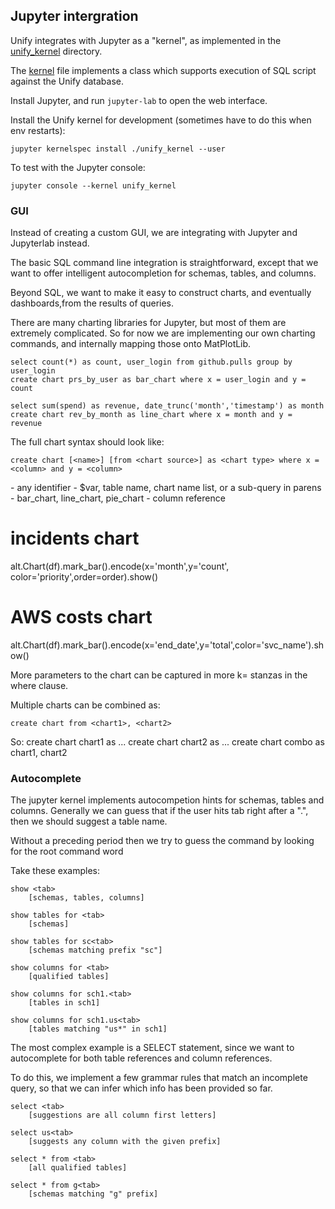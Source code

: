 ## Jupyter intergration

Unify integrates with Jupyter as a "kernel", as implemented
in the [unify_kernel](./unify_kernel) directory.

The [kernel](./unify_kernel/kernel.py) file implements a class which supports execution of SQL script against the Unify database.

Install Jupyter, and run `jupyter-lab` to open the web interface.

Install the Unify kernel for development (sometimes have to do this when env restarts):

    jupyter kernelspec install ./unify_kernel --user

To test with the Jupyter console:

    jupyter console --kernel unify_kernel

### GUI

Instead of creating a custom GUI, we are integrating with Jupyter and Jupyterlab instead.

The basic SQL command line integration is straightforward, except that we want to 
offer intelligent autocompletion for schemas, tables, and columns.

Beyond SQL, we want to make it easy to construct charts, and eventually dashboards,from
the results of queries.

There are many charting libraries for Jupyter, but most of them are extremely complicated.
So for now we are implementing our own charting commands, and internally mapping those
onto MatPlotLib.

    select count(*) as count, user_login from github.pulls group by user_login
    create chart prs_by_user as bar_chart where x = user_login and y = count

    select sum(spend) as revenue, date_trunc('month','timestamp') as month
    create chart rev_by_month as line_chart where x = month and y = revenue

The full chart syntax should look like:

    create chart [<name>] [from <chart source>] as <chart type> where x = <column> and y = <column>

<name> - any identifier
<chart source> - $var, table name, chart name list, or a sub-query in parens
<chart type> - bar_chart, line_chart, pie_chart
<column> - column reference

# incidents chart
alt.Chart(df).mark_bar().encode(x='month',y='count', color='priority',order=order).show()

# AWS costs chart
alt.Chart(df).mark_bar().encode(x='end_date',y='total',color='svc_name').show()

More parameters to the chart can be captured in more k=<val> stanzas in the where clause.

Multiple charts can be combined as:

    create chart from <chart1>, <chart2>

So:
    create chart chart1 as ...
    create chart chart2 as ...
    create chart combo as chart1, chart2
        
### Autocomplete

The jupyter kernel implements autocompetion hints for schemas,
tables and columns. Generally we can guess that if the user hits
tab right after a ".", then we should suggest a table name. 

Without a preceding period then we try to guess the command by looking for the root command word

Take these examples:

    show <tab>
        [schemas, tables, columns]

    show tables for <tab>
        [schemas]

    show tables for sc<tab>
        [schemas matching prefix "sc"]

    show columns for <tab>
        [qualified tables]

    show columns for sch1.<tab>
        [tables in sch1]

    show columns for sch1.us<tab>
        [tables matching "us*" in sch1]

The most complex example is a SELECT statement, since we want to autocomplete for both table references and column references.

To do this, we implement a few grammar rules that match an incomplete query, so that we can infer which info has been provided so far.

    select <tab>
        [suggestions are all column first letters]

    select us<tab>
        [suggests any column with the given prefix]

    select * from <tab>
        [all qualified tables]

    select * from g<tab>
        [schemas matching "g" prefix]